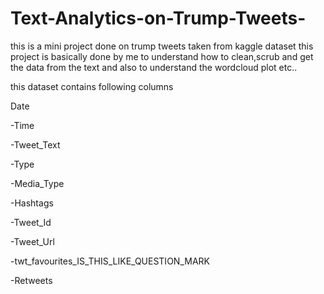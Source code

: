 # Text-Analytics-on-Trump-Tweets-

this is a mini project done on trump tweets taken from kaggle dataset 
this project is basically done by me to understand how to clean,scrub and get the data from the text and also to understand the wordcloud plot etc..

this dataset contains following columns 

Date

-Time

-Tweet_Text

-Type

-Media_Type

-Hashtags

-Tweet_Id

-Tweet_Url

-twt_favourites_IS_THIS_LIKE_QUESTION_MARK

-Retweets
